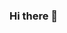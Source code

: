### Hi there 👋

<!--
**erinfeaser311/erinfeaser311** is a ✨ _special_ ✨ repository because its `README.md` (this file) appears on your GitHub profile.

<h1 align="center"> 🤩 I'm Erin Feaser 🤩 </h1>
<h3 align="center">🚀 Data Scientist, Developer, love learning new things 🚀</h3>

<img src="https://yata-apix-a9caea66-ad78-425f-aa08-e292558ebb65.lss.locawebcorp.com.br/b7c7dbff38ae4f419c94ce8d2254b9d9.png"> 

### 💻 what I'm learning / working on now:
- The Complete 2020 Web Development Bootcamp with Angela Yu (❤ which I just love)
- Deep Learning (grad course)
- Linear Algebra
- [![Challenge | 100 Days of Code](https://img.shields.io/static/v1?label=Challenge&labelColor=384357&message=100%20Days%20of%20Code&color=00b4ee&style=for-the-badge&link=https://www.100daysofcode.com)](https://www.100daysofcode.com)


### what I'm learning next:
- TBD ❤

### 👧 a little about myself:
- I'm 24 years old., and I live in Harrisburg, PA
- I am getting my MS in Computer Science at the University of Texas (!!!)
- I have a one year old daughter who I am just crazy about.

<img src="https://yata-apix-a9caea66-ad78-425f-aa08-e292558ebb65.lss.locawebcorp.com.br/b7c7dbff38ae4f419c94ce8d2254b9d9.png"> 

<h1 align="center">
✨ where you can find me ✨
  
  <p align="center"><br/>
   <a href="https://www.linkedin.com/in/erin-feaser-furr/">
    <img src="https://img.shields.io/badge/linkedin-erika--lopes-blue">
  </a>
  
  <a href="https://www.instagram.com/erinkf311/">
    <img src="https://img.shields.io/badge/instagram-erika.cafezin-red">
  </a>
</p>
</h1>
